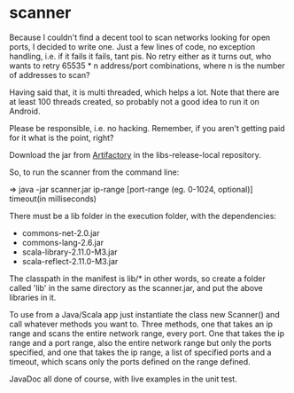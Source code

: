scanner
=======

Because I couldn't find a decent tool to scan networks looking for open ports, I decided to write one. Just a few 
lines of code, no exception handling, i.e. if it fails it fails, tant pis. No retry either as it turns out, who wants 
to retry 65535 * n address/port combinations, where n is the number of addresses to scan?

Having said that, it is multi threaded, which helps a lot. Note that there are at least 100 threads created, so 
probably not a good idea to run it on Android.

Please be responsible, i.e. no hacking. Remember, if you aren't getting paid for it what is the point, right?

Download the jar from [Artifactory](http://ikube.be/artifactory) in the libs-release-local repository.

So, to run the scanner from the command line:

=> java -jar scanner.jar ip-range [port-range (eg. 0-1024, optional)] timeout(in milliseconds)

There must be a lib folder in the execution folder, with the dependencies:

* commons-net-2.0.jar
* commons-lang-2.6.jar
* scala-library-2.11.0-M3.jar
* scala-reflect-2.11.0-M3.jar
 
The classpath in the manifest is lib/* in other words, so create a folder called 'lib' in the same directory 
as the scanner.jar, and put the above libraries in it. 

To use from a Java/Scala app just instantiate the class new Scanner() and call whatever methods you want to. Three 
methods, one that takes an ip range and scans the entire network range, every port. One that takes the ip range and a 
port range, also the entire network range but only the ports specified, and one that takes the ip range, a list of 
specified ports and a timeout, which scans only the ports defined on the range defined.

JavaDoc all done of course, with live examples in the unit test.